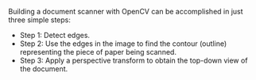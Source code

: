Building a document scanner with OpenCV can be accomplished in just three simple steps:

* Step 1: Detect edges.
* Step 2: Use the edges in the image to find the contour (outline) representing the piece of paper being scanned.
* Step 3: Apply a perspective transform to obtain the top-down view of the document.

